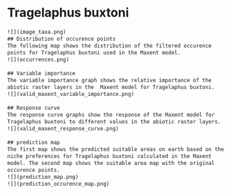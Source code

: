 # Tragelaphus buxtoni 
    ![](image_taxa.png) 
    ## Distribution of occurence points 
    The following map shows the distribution of the filtered occurence points for Tragelaphus buxtoni used in the Maxent model. 
    ![](occurrences.png)
    
    ## Variable importance 
    The variable importance graph shows the relative importance of the abiotic raster layers in the  Maxent model for Tragelaphus buxtoni. 
    ![](valid_maxent_variable_importance.png)
    
    ## Response curve 
    The response curve graphs show the response of the Maxent model for Tragelaphus buxtoni to different values in the abiotic raster layers. 
    ![](valid_maxent_response_curve.png)
    
    ## prediction map 
    The first map shows the predicted suitable areas on earth based on the niche preferences for Tragelaphus buxtoni calculated in the Maxent model. The second map shows the suitable area map with the original occurence points. 
    ![](prediction_map.png)
    ![](prediction_occurence_map.png)
    
